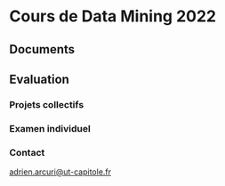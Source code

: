 # Cours de Data Mining 2022

## Documents

## Evaluation

### Projets collectifs

### Examen individuel

### Contact

adrien.arcuri@ut-capitole.fr
